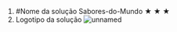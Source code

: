 1. #Nome da solução 
 Sabores-do-Mundo &#9733; &#9733; &#9733;
2. Logotipo da solução
   <src> ![unnamed](https://github.com/YURI5L/Sabores-do-Mundo/assets/166432125/2a00f53f-bbe2-410b-a9b7-58afa5bf7802)</src>

